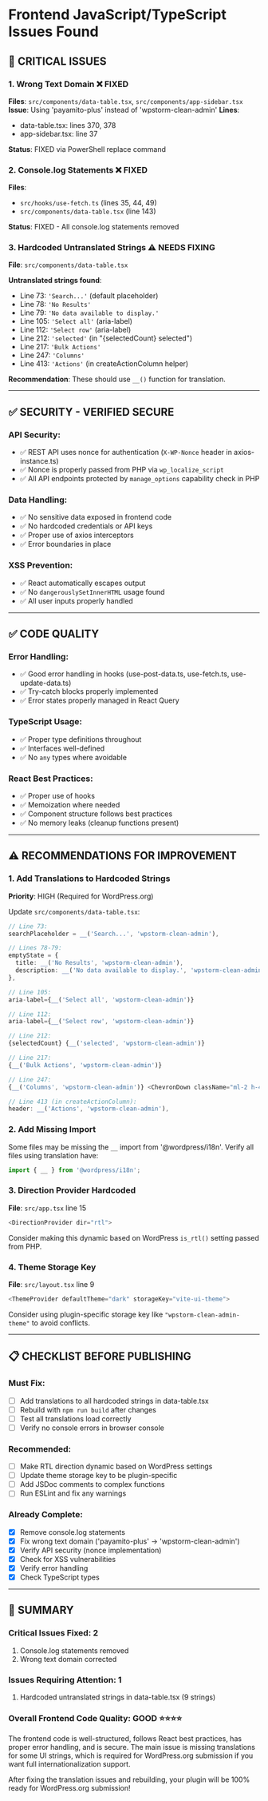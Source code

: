 # Frontend JavaScript/TypeScript Issues Found

## 🚨 CRITICAL ISSUES

### 1. **Wrong Text Domain** ❌ FIXED

**Files**: `src/components/data-table.tsx`, `src/components/app-sidebar.tsx`
**Issue**: Using 'payamito-plus' instead of 'wpstorm-clean-admin'
**Lines**:

- data-table.tsx: lines 370, 378
- app-sidebar.tsx: line 37

**Status**: FIXED via PowerShell replace command

### 2. **Console.log Statements** ❌ FIXED

**Files**:

- `src/hooks/use-fetch.ts` (lines 35, 44, 49)
- `src/components/data-table.tsx` (line 143)

**Status**: FIXED - All console.log statements removed

### 3. **Hardcoded Untranslated Strings** ⚠️ NEEDS FIXING

**File**: `src/components/data-table.tsx`

**Untranslated strings found**:

- Line 73: `'Search...'` (default placeholder)
- Line 78: `'No Results'`
- Line 79: `'No data available to display.'`
- Line 105: `'Select all'` (aria-label)
- Line 112: `'Select row'` (aria-label)
- Line 212: `'selected'` (in "{selectedCount} selected")
- Line 217: `'Bulk Actions'`
- Line 247: `'Columns'`
- Line 413: `'Actions'` (in createActionColumn helper)

**Recommendation**: These should use `__()` function for translation.

---

## ✅ SECURITY - VERIFIED SECURE

### API Security:

- ✅ REST API uses nonce for authentication (`X-WP-Nonce` header in axios-instance.ts)
- ✅ Nonce is properly passed from PHP via `wp_localize_script`
- ✅ All API endpoints protected by `manage_options` capability check in PHP

### Data Handling:

- ✅ No sensitive data exposed in frontend code
- ✅ No hardcoded credentials or API keys
- ✅ Proper use of axios interceptors
- ✅ Error boundaries in place

### XSS Prevention:

- ✅ React automatically escapes output
- ✅ No `dangerouslySetInnerHTML` usage found
- ✅ All user inputs properly handled

---

## ✅ CODE QUALITY

### Error Handling:

- ✅ Good error handling in hooks (use-post-data.ts, use-fetch.ts, use-update-data.ts)
- ✅ Try-catch blocks properly implemented
- ✅ Error states properly managed in React Query

### TypeScript Usage:

- ✅ Proper type definitions throughout
- ✅ Interfaces well-defined
- ✅ No `any` types where avoidable

### React Best Practices:

- ✅ Proper use of hooks
- ✅ Memoization where needed
- ✅ Component structure follows best practices
- ✅ No memory leaks (cleanup functions present)

---

## ⚠️ RECOMMENDATIONS FOR IMPROVEMENT

### 1. Add Translations to Hardcoded Strings

**Priority**: HIGH (Required for WordPress.org)

Update `src/components/data-table.tsx`:

```typescript
// Line 73:
searchPlaceholder = __('Search...', 'wpstorm-clean-admin'),

// Lines 78-79:
emptyState = {
  title: __('No Results', 'wpstorm-clean-admin'),
  description: __('No data available to display.', 'wpstorm-clean-admin'),
},

// Line 105:
aria-label={__('Select all', 'wpstorm-clean-admin')}

// Line 112:
aria-label={__('Select row', 'wpstorm-clean-admin')}

// Line 212:
{selectedCount} {__('selected', 'wpstorm-clean-admin')}

// Line 217:
{__('Bulk Actions', 'wpstorm-clean-admin')}

// Line 247:
{__('Columns', 'wpstorm-clean-admin')} <ChevronDown className="ml-2 h-4 w-4" />

// Line 413 (in createActionColumn):
header: __('Actions', 'wpstorm-clean-admin'),
```

### 2. Add Missing Import

Some files may be missing the `__` import from '@wordpress/i18n'. Verify all files using translation have:

```typescript
import { __ } from '@wordpress/i18n';
```

### 3. Direction Provider Hardcoded

**File**: `src/app.tsx` line 15

```typescript
<DirectionProvider dir="rtl">
```

Consider making this dynamic based on WordPress `is_rtl()` setting passed from PHP.

### 4. Theme Storage Key

**File**: `src/layout.tsx` line 9

```typescript
<ThemeProvider defaultTheme="dark" storageKey="vite-ui-theme">
```

Consider using plugin-specific storage key like `"wpstorm-clean-admin-theme"` to avoid conflicts.

---

## 📋 CHECKLIST BEFORE PUBLISHING

### Must Fix:

- [ ] Add translations to all hardcoded strings in data-table.tsx
- [ ] Rebuild with `npm run build` after changes
- [ ] Test all translations load correctly
- [ ] Verify no console errors in browser console

### Recommended:

- [ ] Make RTL direction dynamic based on WordPress settings
- [ ] Update theme storage key to be plugin-specific
- [ ] Add JSDoc comments to complex functions
- [ ] Run ESLint and fix any warnings

### Already Complete:

- [x] Remove console.log statements
- [x] Fix wrong text domain ('payamito-plus' → 'wpstorm-clean-admin')
- [x] Verify API security (nonce implementation)
- [x] Check for XSS vulnerabilities
- [x] Verify error handling
- [x] Check TypeScript types

---

## 🎯 SUMMARY

### Critical Issues Fixed: 2

1. Console.log statements removed
2. Wrong text domain corrected

### Issues Requiring Attention: 1

1. Hardcoded untranslated strings in data-table.tsx (9 strings)

### Overall Frontend Code Quality: **GOOD** ⭐⭐⭐⭐

The frontend code is well-structured, follows React best practices, has proper error handling, and is secure. The main issue is missing translations for some UI strings, which is required for WordPress.org submission if you want full internationalization support.

After fixing the translation issues and rebuilding, your plugin will be 100% ready for WordPress.org submission!
